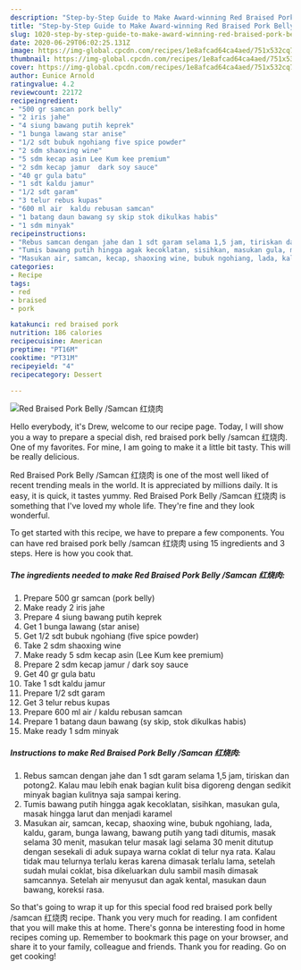 ```yaml
---
description: "Step-by-Step Guide to Make Award-winning Red Braised Pork Belly /Samcan 红烧肉"
title: "Step-by-Step Guide to Make Award-winning Red Braised Pork Belly /Samcan 红烧肉"
slug: 1020-step-by-step-guide-to-make-award-winning-red-braised-pork-belly-samcan
date: 2020-06-29T06:02:25.131Z
image: https://img-global.cpcdn.com/recipes/1e8afcad64ca4aed/751x532cq70/red-braised-pork-belly-samcan-红烧肉-foto-resep-utama.jpg
thumbnail: https://img-global.cpcdn.com/recipes/1e8afcad64ca4aed/751x532cq70/red-braised-pork-belly-samcan-红烧肉-foto-resep-utama.jpg
cover: https://img-global.cpcdn.com/recipes/1e8afcad64ca4aed/751x532cq70/red-braised-pork-belly-samcan-红烧肉-foto-resep-utama.jpg
author: Eunice Arnold
ratingvalue: 4.2
reviewcount: 22172
recipeingredient:
- "500 gr samcan pork belly"
- "2 iris jahe"
- "4 siung bawang putih keprek"
- "1 bunga lawang star anise"
- "1/2 sdt bubuk ngohiang five spice powder"
- "2 sdm shaoxing wine"
- "5 sdm kecap asin Lee Kum kee premium"
- "2 sdm kecap jamur  dark soy sauce"
- "40 gr gula batu"
- "1 sdt kaldu jamur"
- "1/2 sdt garam"
- "3 telur rebus kupas"
- "600 ml air  kaldu rebusan samcan"
- "1 batang daun bawang sy skip stok dikulkas habis"
- "1 sdm minyak"
recipeinstructions:
- "Rebus samcan dengan jahe dan 1 sdt garam selama 1,5 jam, tiriskan dan potong2. Kalau mau lebih enak bagian kulit bisa digoreng dengan sedikit minyak bagian kulitnya saja sampai kering."
- "Tumis bawang putih hingga agak kecoklatan, sisihkan, masukan gula, masak hingga larut dan menjadi karamel"
- "Masukan air, samcan, kecap, shaoxing wine, bubuk ngohiang, lada, kaldu, garam, bunga lawang, bawang putih yang tadi ditumis, masak selama 30 menit, masukan telur masak lagi selama 30 menit ditutup dengan sesekali di aduk supaya warna coklat di telur nya rata. Kalau tidak mau telurnya terlalu keras karena dimasak terlalu lama, setelah sudah mulai coklat, bisa dikeluarkan dulu sambil masih dimasak samcannya. Setelah air menyusut dan agak kental, masukan daun bawang, koreksi rasa."
categories:
- Recipe
tags:
- red
- braised
- pork

katakunci: red braised pork 
nutrition: 186 calories
recipecuisine: American
preptime: "PT16M"
cooktime: "PT31M"
recipeyield: "4"
recipecategory: Dessert

---
```



![Red Braised Pork Belly /Samcan 红烧肉](https://img-global.cpcdn.com/recipes/1e8afcad64ca4aed/751x532cq70/red-braised-pork-belly-samcan-红烧肉-foto-resep-utama.jpg)

Hello everybody, it's Drew, welcome to our recipe page. Today, I will show you a way to prepare a special dish, red braised pork belly /samcan 红烧肉. One of my favorites. For mine, I am going to make it a little bit tasty. This will be really delicious.



Red Braised Pork Belly /Samcan 红烧肉 is one of the most well liked of recent trending meals in the world. It is appreciated by millions daily. It is easy, it is quick, it tastes yummy. Red Braised Pork Belly /Samcan 红烧肉 is something that I've loved my whole life. They're fine and they look wonderful.


To get started with this recipe, we have to prepare a few components. You can have red braised pork belly /samcan 红烧肉 using 15 ingredients and 3 steps. Here is how you cook that.

<!--inarticleads1-->

##### The ingredients needed to make Red Braised Pork Belly /Samcan 红烧肉:

1. Prepare 500 gr samcan (pork belly)
1. Make ready 2 iris jahe
1. Prepare 4 siung bawang putih keprek
1. Get 1 bunga lawang (star anise)
1. Get 1/2 sdt bubuk ngohiang (five spice powder)
1. Take 2 sdm shaoxing wine
1. Make ready 5 sdm kecap asin (Lee Kum kee premium)
1. Prepare 2 sdm kecap jamur / dark soy sauce
1. Get 40 gr gula batu
1. Take 1 sdt kaldu jamur
1. Prepare 1/2 sdt garam
1. Get 3 telur rebus kupas
1. Prepare 600 ml air / kaldu rebusan samcan
1. Prepare 1 batang daun bawang (sy skip, stok dikulkas habis)
1. Make ready 1 sdm minyak




<!--inarticleads2-->

##### Instructions to make Red Braised Pork Belly /Samcan 红烧肉:

1. Rebus samcan dengan jahe dan 1 sdt garam selama 1,5 jam, tiriskan dan potong2. Kalau mau lebih enak bagian kulit bisa digoreng dengan sedikit minyak bagian kulitnya saja sampai kering.
1. Tumis bawang putih hingga agak kecoklatan, sisihkan, masukan gula, masak hingga larut dan menjadi karamel
1. Masukan air, samcan, kecap, shaoxing wine, bubuk ngohiang, lada, kaldu, garam, bunga lawang, bawang putih yang tadi ditumis, masak selama 30 menit, masukan telur masak lagi selama 30 menit ditutup dengan sesekali di aduk supaya warna coklat di telur nya rata. Kalau tidak mau telurnya terlalu keras karena dimasak terlalu lama, setelah sudah mulai coklat, bisa dikeluarkan dulu sambil masih dimasak samcannya. Setelah air menyusut dan agak kental, masukan daun bawang, koreksi rasa.




So that's going to wrap it up for this special food red braised pork belly /samcan 红烧肉 recipe. Thank you very much for reading. I am confident that you will make this at home. There's gonna be interesting food in home recipes coming up. Remember to bookmark this page on your browser, and share it to your family, colleague and friends. Thank you for reading. Go on get cooking!
